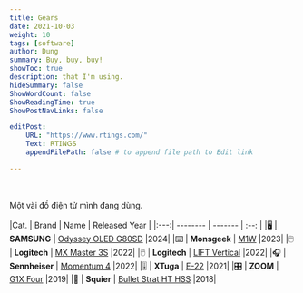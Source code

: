 ```yaml
---
title: Gears
date: 2021-10-03
weight: 10
tags: [software]
author: Dung
summary: Buy, buy, buy!
showToc: true
description: that I'm using.
hideSummary: false
ShowWordCount: false
ShowReadingTime: true
ShowPostNavLinks: false

editPost:
    URL: "https://www.rtings.com/"
    Text: 𝖱𝖳𝖨𝖭𝖦𝖲
    appendFilePath: false # to append file path to Edit link

---
```

\
\
Một vài đồ điện tử mình đang dùng.
\
\
​
|Cat. | Brand            | Name                                                                                                                            | Released Year   |
|:---:| --------         | -------                                                                                                                         | :--: |
|🖥️  | **SAMSUNG**      | [Odyssey OLED G80SD](https://www.samsung.com/us/monitors/gaming/32-inch-odyssey-oled-g8-4k-uhd-240hz-g-sync-sku-ls32dg800snxza) |2024|
|️⌨️  | **Monsgeek**     | [M1W](https://www.monsgeek.com/product/m1w-fully-assembled)                                                                     |2023|
|🖱️  | **Logitech**     | [MX Master 3S](https://www.logitech.com/en-us/shop/p/mx-master-3s)                                                              |2022|
|🖱️  | **Logitech**     | [LIFT Vertical](https://www.logitech.com/en-us/shop/p/lift-vertical-ergonomic-mouse)                                            |2022|
|🎧  | **Sennheiser**   | [Momentum 4](https://www.sennheiser-hearing.com/en-UK/p/momentum-4-wireless)                                                    |2022|
|🎚️  | **XTuga**        | [E-22](https://www.xtuga-audio.com/product-xtuga-e22-best-usb-xlr-audio-interface-for-mac-windows)                              |2021|
|🎛️  | **ZOOM**         | [G1X Four](https://zoomcorp.com/en/us/multi-effects/guitar-effects/g1-four-g1x-four)                                            |2019|
|🎸  | **Squier**       | [Bullet Strat HT HSS](https://intl.fender.com/products/bullet-stratocaster-ht-hss)                                              |2018|
